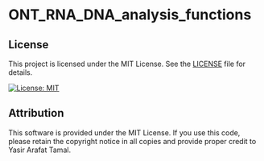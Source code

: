 # ONT_RNA_DNA_analysis_functions

## License

This project is licensed under the MIT License. See the [LICENSE](./LICENSE) file for details.

[![License: MIT](https://img.shields.io/badge/License-MIT-yellow.svg)](https://opensource.org/licenses/MIT)

## Attribution
This software is provided under the MIT License. If you use this code, please retain the copyright notice in all copies and provide proper credit to Yasir Arafat Tamal.

